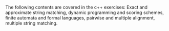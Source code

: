 
The following contents are covered in the c++ exercises: Exact and approximate string matching, dynamic programming and scoring schemes, finite automata and formal languages, pairwise and multiple alignment, multiple string matching.

